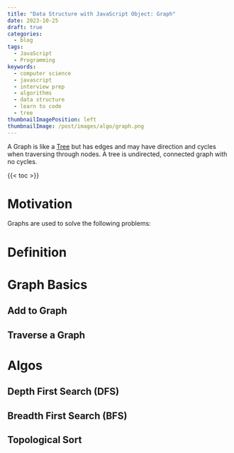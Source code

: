 ```yaml
---
title: "Data Structure with JavaScript Object: Graph"
date: 2023-10-25
draft: true
categories:
  - blog
tags:
  - JavaScript
  - Programming
keywords:
  - computer science
  - javascript
  - interview prep
  - algorithms
  - data structure
  - learn to code
  - tree
thumbnailImagePosition: left
thumbnailImage: /post/images/algo/graph.png
---
```


A Graph is like a [Tree](/data-structure-with-javascript-object-tree/) but has edges and may have direction and cycles when traversing through nodes. A tree is undirected, connected graph with no cycles.

<!--more-->

{{< toc >}}

# Motivation

Graphs are used to solve the following problems:

# Definition

# Graph Basics

## Add to Graph

## Traverse a Graph

# Algos

## Depth First Search (DFS)

## Breadth First Search (BFS)

## Topological Sort
